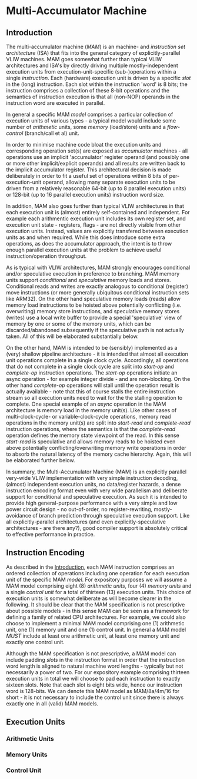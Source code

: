 # Multi-Accumulator Machine

## Introduction

The multi-accumulator machine (*MAM*) is an machine- and *instruction set architecture* (ISA) that fits into the general category of explicitly-parallel VLIW machines. MAM goes somewhat further than typical VLIW architectures and ISA's by directly driving multiple mostly-independent execution units from execution-unit-specific (sub-)operations within a single *instruction*. Each (hardware) execution unit is driven by a specific *slot* in the (long) instruction. Each slot within the instruction 'word' is 8 bits; the instruction comprises a collection of these 8-bit operations and the semantics of instruction execution is that all (non-NOP) operands in the instruction word are executed in parallel.

In general a specific MAM *model* comprises a particular collection of execution units of various types - a typical model would include some number of *arithmetic* units, some *memory* (load/store) units and a *flow-control* (branch/call et al) unit.

In order to minimise machine code bloat the execution units and corresponding operation set(s) are exposed as *accumulator* machines - all operations use an implicit 'accumulator' register operand (and possibly one or more other implicit/explicit operands) and all results are written back to the implicit accumulator register. This architectural decision is made deliberately in order to fit a useful set of operations within 8 bits of per-execution-unit operand, allowing many separate execution units to be driven from a relatively reasonable 64-bit (up to 8 parallel execution units) or 128-bit (up to 16 parallel execution units) instruction word size.

In addition, MAM also goes further than typical VLIW architectures in that each execution unit is (almost) entirely self-contained and independent. For example each arithmentic execution unit includes its own register set, and execution unit state - registers, flags - are not directly visible from other execution units. Instead, values are explicitly transfered between execution units as and when required. While this does introduce some extra operations, as does the accumulator approach, the intent is to throw enough parallel execution units at the problem to achieve useful instruction/operation throughput.

As is typical with VLIW architectures, MAM strongly encourages conditional and/or speculative execution in preference to branching. MAM memory units support *conditional* and *speculative* memory loads and stores. Conditional reads and writes are exactly analogous to conditional (register) move instructions (or more generally ubiquitous conditional instruction sets like ARM32). On the other hand speculative memory loads (reads) allow memory load instructions to be hoisted above potentially conflicting (i.e. overwriting) memory store instructions, and speculative memory stores (writes) use a local write buffer to provide a special 'speculative' view of memory by one or some of the memory units, which can be discarded/abandoned subsequently if the speculative path is not actually taken. All of this will be elaborated substantially below.

On the other hand, MAM is intended to be (sensibly) implemented as a (very) shallow pipeline architecture - it is intended that almost all execution unit operations complete in a single clock cycle. Accordingly, all operations that do not complete in a single clock cycle are split into *start-op* and *complete-op* instruction operations. The *start-op* operations initiate an async operation - for example integer divide - and are non-blocking. On the other hand *complete-op* operations will stall until the operation result is actually available - note that this of course stalls the entire instruction stream so all execution units need to wait for the the stalling operation to complete. One special example of an *async* operation in the MAM architecture is memory load in the memory unit(s). Like other cases of multi-clock-cycle- or variable-clock-cycle operations, memory read operations in the memory unit(s) are split into *start-read* and *complete-read* instruction operations, where the semantics is that the *complete-read* operation defines the memory state viewpoint of the read. In this sense *start-read* is speculative and allows memory reads to be hoisted even above potentially conflicting/overwriting memory write operations in order to absorb the natural latency of the memory cache hierarchy. Again, this will be elaborated further below.

In summary, the Multi-Accumulator Machine (MAM) is an explicitly parallel very-wide VLIW implementation with very simple instruction decoding, (almost) independent execution units, no data/register hazards, a dense instruction encoding format even with very wide parallelism and deliberate support for conditional and speculative execution. As such it is intended to provide high general-purpose performance with a very simple and low power circuit design - no out-of-order, no register-rewriting, mostly-avoidance of branch prediction through speculative execution support. Like all explicitly-parallel architectures (and even explicitly-speculative architectures - are there any?), good compiler support is absolutely critical to effective performance in practice.

## Instruction Encoding

As described in the [Introduction](##Introduction), each MAM instruction comprises an ordered collection of operations including one operation for each execution unit of the specific MAM *model*. For expository purposes we will assume a MAM model comprising eight (8) *arithmetic units*, four (4) *memory units* and a single *control unit* for a total of thirteen (13) execution units. This choice of execution units is somewhat deliberate as will become clearer in the following. It should be clear that the MAM specification is not prescriptive about possible models - in this sense MAM can be seen as a framework for defining a family of related CPU architectures. For example, we could also choose to implement a minimal MAM model comprising one (1) arithmetic unit, one (1) memory unit and one (1) control unit. In general a MAM model *MUST* include at least one arithmetic unit, at least one memory unit and exactly one control unit.

Although the MAM specification is not prescriptive, a MAM model can include padding *slots* in the instruction format in order that the instruction word length is aligned to natural machine word lengths - typically but not necessarily a power of two. For our expository example comprising thirteen execution units in total we will choose to pad each instruction to exactly sixteen slots. Note that each slot is eight bits wide, hence our instruction word is 128-bits. We can denote this MAM model as MAM/8a/4m/16 for short - it is not necessary to include the control unit since there is always exactly one in all (valid) MAM models.



## Execution Units

### Arithmetic Units

### Memory Units

### Control Unit

